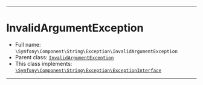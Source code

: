 ***

# InvalidArgumentException

* Full name: `\Symfony\Component\String\Exception\InvalidArgumentException`
* Parent class: [`InvalidArgumentException`](../../../../InvalidArgumentException.md)
* This class implements:
  [`\Symfony\Component\String\Exception\ExceptionInterface`](./ExceptionInterface.md)

***

